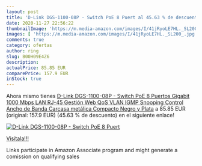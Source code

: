 ```yaml
---
layout: post
title: 'D-Link DGS-1100-08P - Switch PoE 8 Puert al 45.63 % de descuento'
date: 2020-11-27 22:56:22
thumbnailImage: 'https://m.media-amazon.com/images/I/41jRyoLE7HL._SL200_.jpg'
images: [ 'https://m.media-amazon.com/images/I/41jRyoLE7HL._SL200_.jpg' ]
comments: true
category: ofertas
author: ring
slug: B00H09E4Z6
description:
actualPrice: 85.85 EUR
comparePrice: 157.9 EUR
inStock: true
---
```


Ahora mismo tienes [D-Link DGS-1100-08P - Switch PoE 8 Puertos Gigabit 1000 Mbps  LAN RJ-45  Gestión Web  QoS  VLAN  IGMP Snooping  Control Ancho de Banda  Carcasa metálica  Compacto   Negro y Plata](https://www.amazon.es/dp/B00H09E4Z6/?tag=tolees-21) a 85.85 EUR (original: 157.9 EUR) (45.63 %  de descuento) en el siguiente enlace!

[![D-Link DGS-1100-08P - Switch PoE 8 Puert](https://m.media-amazon.com/images/I/41jRyoLE7HL._SL200_.jpg)](https://www.amazon.es/dp/B00H09E4Z6/?tag=tolees-21)

[Visítala!!!](https://www.amazon.es/dp/B00H09E4Z6/?tag=tolees-21)

Links participate in Amazon Associate program and might generate a comission on qualifying sales
